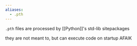 ```yaml
---
aliases:
  - .pth
---
```


`.pth` files are processed by [[Python]]'s std-lib sitepackages

they are not meant to, but can execute code on startup AFAIK
